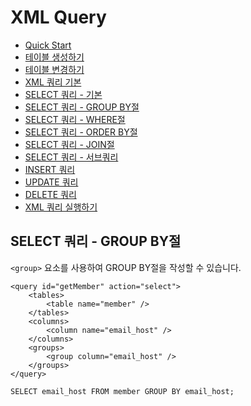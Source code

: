 # XML Query

<!-- index start -->

- [Quick Start](/XML_Query)
- [테이블 생성하기](/XML_Query/01_create_schema/)
- [테이블 변경하기](/XML_Query/02_alter_schema/)
- [XML 쿼리 기본](/XML_Query/03_xml_query/)
- [SELECT 쿼리 - 기본](/XML_Query/04_select_query_basic/)
- [SELECT 쿼리 - GROUP BY절](/XML_Query/05_select_query_with_groupby/)
- [SELECT 쿼리 - WHERE절](/XML_Query/06_select_query_with_where/)
- [SELECT 쿼리 - ORDER BY절](/XML_Query/07_select_query_with_navigation/)
- [SELECT 쿼리 - JOIN절](/XML_Query/08_select_query_with_join/)
- [SELECT 쿼리 - 서브쿼리](/XML_Query/09_select_query_with_subquery/)
- [INSERT 쿼리](/XML_Query/10_insert_query/)
- [UPDATE 쿼리](/XML_Query/11_update_query/)
- [DELETE 쿼리](/XML_Query/12_delete_query/)
- [XML 쿼리 실행하기](/XML_Query/13_execute_query/)

<!-- index end -->

## SELECT 쿼리 - GROUP BY절

`<group>` 요소를 사용하여 GROUP BY절을 작성할 수 있습니다.

```
<query id="getMember" action="select">
    <tables>
        <table name="member" />
    </tables>
    <columns>
        <column name="email_host" />
    </columns>
	<groups>
		<group column="email_host" />
	</groups>
</query>
```

```
SELECT email_host FROM member GROUP BY email_host;
```
